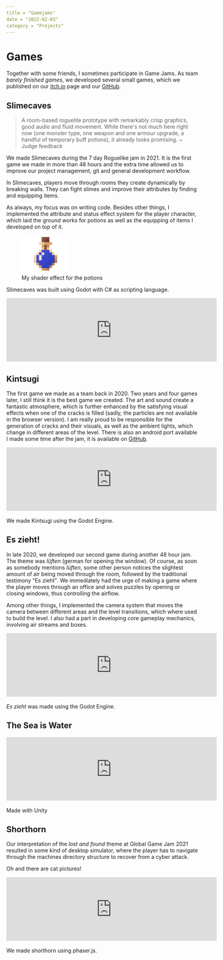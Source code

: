 ```yaml
---
title = "Gamejams"
date = "2022-02-03"
category = "Projects"
---
```

# Games

Together with some friends, I sometimes participate in Game Jams. As team _barely finished games_, we developed several small games, which we published on our [itch.io](https://barely-finished-games.itch.io) page and our [GitHub](https://github.com/BarelyFinishedGames).


## Slimecaves

> A room-based roguelite prototype with remarkably crisp graphics, good audio and fluid movement. While there's not much here right now (one monster type, one weapon and one armour upgrade, a handful of temporary buff potions), it already looks promising. ~ Judge feedback

We made Slimecaves during the 7 day Roguelike jam in 2021. It is the first game we made in more than 48 hours and the extra time allowed us to improve our project management, git and general development workflow.

In Slimecaves, players move through rooms they create dynamically by breaking walls. They can fight slimes and improve their attributes by finding and equipping items.

As always, my focus was on writing code. Besides other things, I implemented the attribute and status effect system for the player character, which laid the ground works for potions as well as the equipping of items I developed on top of it.

<figure>
    <img src="/static/potion.gif" height="100" alt="potion">
    <figcaption>My shader effect for the potions</figcaption>
</figure>

Slimecaves was built using Godot with C# as scripting language.

<iframe src="https://itch.io/embed/956917?linkback=true" width="552" height="167" frameborder="0"><a href="https://barely-finished-games.itch.io/slimecaves">Slimecaves by barely-finished-games</a></iframe>


## Kintsugi

The first game we made as a team back in 2020. Two years and four games later, I still think it is the best game we created. The art and sound create a fantastic atmosphere, which is further enhanced by the satisfying visual effects when one of the cracks is filled (sadly, the particles are not available in the browser version). I am really proud to be responsible for the generation of cracks and their visuals, as well as the ambient lights, which change in different areas of the level. There is also an android port available I made some time after the jam, it is available on [GitHub](https://github.com/tufteddeer/kintsugi/releases/tag/v0.1_android).


<iframe src="https://itch.io/embed/821784?linkback=true" width="552" height="167" frameborder="0"><a href="https://barely-finished-games.itch.io/kintsugi">Kintsugi by barely-finished-games</a></iframe>

We made Kintsugi using the Godot Engine.

## Es zieht!

In late 2020, we developed our second game during another 48 hour jam. The theme was _lüften_ (german for opening the window). Of course, as soon as somebody mentions _lüften_, some other person notices the slightest amount of air being moved through the room, followed by the traditional testimony <q>Es zieht</q>. We immediately had the urge of making a game where the player moves through an office and solves puzzles by opening or closing windows, thus controlling the airflow.

Among other things, I implemented the camera system that moves the camera between different areas and the level transitions, which where used to build the level. I also had a part in developing core gameplay mechanics, involving air streams and boxes.

<iframe src="https://itch.io/embed/821708?linkback=true" width="552" height="167" frameborder="0"><a href="https://barely-finished-games.itch.io/es-zieht">Es zieht! by barely-finished-games</a></iframe>

_Es zieht_ was made using the Godot Engine.

## The Sea is Water

<iframe src="https://itch.io/embed/1376693?linkback=true" width="552" height="167" frameborder="0"><a href="https://barely-finished-games.itch.io/the-sea-is-water">The Sea is Water by barely-finished-games</a></iframe>

Made with Unity

## Shorthorn

Our interpretation of the _lost and found_ theme at Global Game Jam 2021 resulted in some kind of desktop simulator, where the player has to navigate through the machines directory structure to recover from a cyber attack.

Oh and there are cat pictures!

<iframe src="https://itch.io/embed/903558?linkback=true" width="552" height="167" frameborder="0"><a href="https://barely-finished-games.itch.io/shorthorn">shorthorn by barely-finished-games</a></iframe>

We made shorthorn using phaser.js.
